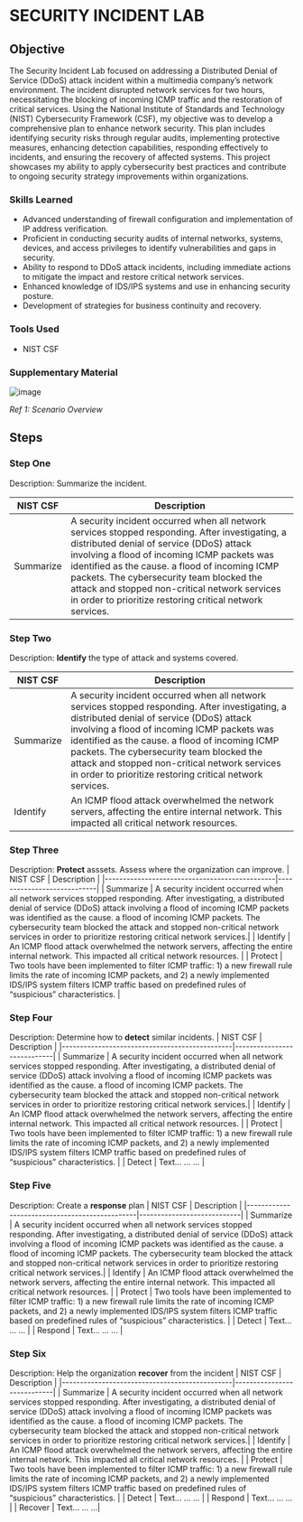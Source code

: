 # SECURITY INCIDENT LAB

## Objective

The Security Incident Lab focused on addressing a Distributed Denial of Service (DDoS) attack incident within a multimedia company’s network environment. The incident disrupted network services for two hours, necessitating the blocking of incoming ICMP traffic and the restoration of critical services. Using the National Institute of Standards and Technology (NIST) Cybersecurity Framework (CSF), my objective was to develop a comprehensive plan to enhance network security. This plan includes identifying security risks through regular audits, implementing protective measures, enhancing detection capabilities, responding effectively to incidents, and ensuring the recovery of affected systems. This project showcases my ability to apply cybersecurity best practices and contribute to ongoing security strategy improvements within organizations.

### Skills Learned

- Advanced understanding of firewall configuration and implementation of IP address verification.
- Proficient in conducting security audits of internal networks, systems, devices, and access privileges to identify vulnerabilities and gaps in security.
- Ability to respond to DDoS attack incidents, including immediate actions to mitigate the impact and restore critical network services.
- Enhanced knowledge of  IDS/IPS systems and use in enhancing security posture.
- Development of strategies for business continuity and recovery.


### Tools Used

- NIST CSF

### Supplementary Material

![image](https://github.com/aehumphrey/Security-Incident-Lab/assets/33531835/f8cbd3cc-b795-433d-906f-b4e11dd20973)

*Ref 1: Scenario Overview*

## Steps

### Step One 
Description: Summarize the incident.

| NIST CSF                                         | Description       |
|-----------------------------------------------|----------------------------|
| Summarize    | A security incident occurred when all network services stopped responding. After investigating, a distributed denial of service (DDoS) attack involving a flood of incoming ICMP packets was identified as the cause. a flood of incoming ICMP packets. The cybersecurity team blocked the attack and stopped non-critical network services in order to prioritize restoring critical network services.|



### Step Two

Description: <b>Identify</b> the type of attack and systems covered.

| NIST CSF                                         | Description       |
|-----------------------------------------------|----------------------------|
| Summarize    | A security incident occurred when all network services stopped responding. After investigating, a distributed denial of service (DDoS) attack involving a flood of incoming ICMP packets was identified as the cause. a flood of incoming ICMP packets. The cybersecurity team blocked the attack and stopped non-critical network services in order to prioritize restoring critical network services.|
| Identify | An ICMP flood attack overwhelmed the network servers, affecting the entire internal network. This impacted all critical network resources. |

### Step Three

Description: <b>Protect</b> asssets. Assess where the organization can improve.
| NIST CSF                                         | Description       |
|-----------------------------------------------|----------------------------|
| Summarize    | A security incident occurred when all network services stopped responding. After investigating, a distributed denial of service (DDoS) attack involving a flood of incoming ICMP packets was identified as the cause. a flood of incoming ICMP packets. The cybersecurity team blocked the attack and stopped non-critical network services in order to prioritize restoring critical network services.|
| Identify | An ICMP flood attack overwhelmed the network servers, affecting the entire internal network. This impacted all critical network resources. |
| Protect | Two tools have been implemented to filter ICMP traffic: 1) a new firewall rule limits the rate of incoming ICMP packets, and 2) a newly implemented IDS/IPS system filters ICMP traffic based on predefined rules of “suspicious” characteristics. |

### Step Four

Description: Determine how to <b>detect</b> similar incidents. 
| NIST CSF                                         | Description       |
|-----------------------------------------------|----------------------------|
| Summarize    | A security incident occurred when all network services stopped responding. After investigating, a distributed denial of service (DDoS) attack involving a flood of incoming ICMP packets was identified as the cause. a flood of incoming ICMP packets. The cybersecurity team blocked the attack and stopped non-critical network services in order to prioritize restoring critical network services.|
| Identify | An ICMP flood attack overwhelmed the network servers, affecting the entire internal network. This impacted all critical network resources. |
| Protect | Two tools have been implemented to filter ICMP traffic: 1) a new firewall rule limits the rate of incoming ICMP packets, and 2) a newly implemented IDS/IPS system filters ICMP traffic based on predefined rules of “suspicious” characteristics. |
| Detect | Text... ... ... |

### Step Five

Description: Create a <b>response</b> plan
| NIST CSF                                         | Description       |
|-----------------------------------------------|----------------------------|
| Summarize    | A security incident occurred when all network services stopped responding. After investigating, a distributed denial of service (DDoS) attack involving a flood of incoming ICMP packets was identified as the cause. a flood of incoming ICMP packets. The cybersecurity team blocked the attack and stopped non-critical network services in order to prioritize restoring critical network services.|
| Identify | An ICMP flood attack overwhelmed the network servers, affecting the entire internal network. This impacted all critical network resources. |
| Protect | Two tools have been implemented to filter ICMP traffic: 1) a new firewall rule limits the rate of incoming ICMP packets, and 2) a newly implemented IDS/IPS system filters ICMP traffic based on predefined rules of “suspicious” characteristics. |
| Detect | Text... ... ... |
| Respond | Text... ... ... |

### Step Six

Description: Help the organization <b>recover</b> from the incident
| NIST CSF                                         | Description       |
|-----------------------------------------------|----------------------------|
| Summarize    | A security incident occurred when all network services stopped responding. After investigating, a distributed denial of service (DDoS) attack involving a flood of incoming ICMP packets was identified as the cause. a flood of incoming ICMP packets. The cybersecurity team blocked the attack and stopped non-critical network services in order to prioritize restoring critical network services.|
| Identify | An ICMP flood attack overwhelmed the network servers, affecting the entire internal network. This impacted all critical network resources. |
| Protect | Two tools have been implemented to filter ICMP traffic: 1) a new firewall rule limits the rate of incoming ICMP packets, and 2) a newly implemented IDS/IPS system filters ICMP traffic based on predefined rules of “suspicious” characteristics. |
| Detect | Text... ... ... |
| Respond | Text... ... ... |
| Recover | Text... ... ...|





